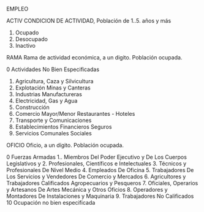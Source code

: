 
EMPLEO

ACTIV CONDICION DE ACTIVIDAD, Población de 1..5. años y más

1. Ocupado
2. Desocupado
3. Inactivo

RAMA Rama de actividad económica, a un digito. Población ocupada.

0 Actividades No Bien Especificadas
1. Agricultura, Caza y Silvicultura
2. Explotación Minas y Canteras
3. Industrias Manufactureras
4. Electricidad, Gas y Agua
5. Construcción
6. Comercio Mayor/Menor Restaurantes - Hoteles
7. Transporte y Comunicaciones
8. Establecimientos Financieros Seguros
9. Servicios Comunales Sociales

OFICIO Oficio, a un dígito. Población ocupada.

0 Fuerzas Armadas
1.. Miembros Del Poder Ejecutivo y De Los Cuerpos Legislativos y
2. Profesionales, Científicos e Intelectuales
3. Técnicos y Profesionales De Nivel Medio
4. Empleados De Oficina
5. Trabajadores De Los Servicios y Vendedores De Comercio y Mercados
6. Agricultores y Trabajadores Calificados Agropecuarios y Pesqueros
7. Oficiales, Operarios y Artesanos De Artes Mecánica y Otros Oficios
8. Operadores y Montadores De Instalaciones y Maquinaria
9. Trabajadores No Calificados
10 Ocupación no bien especificada
